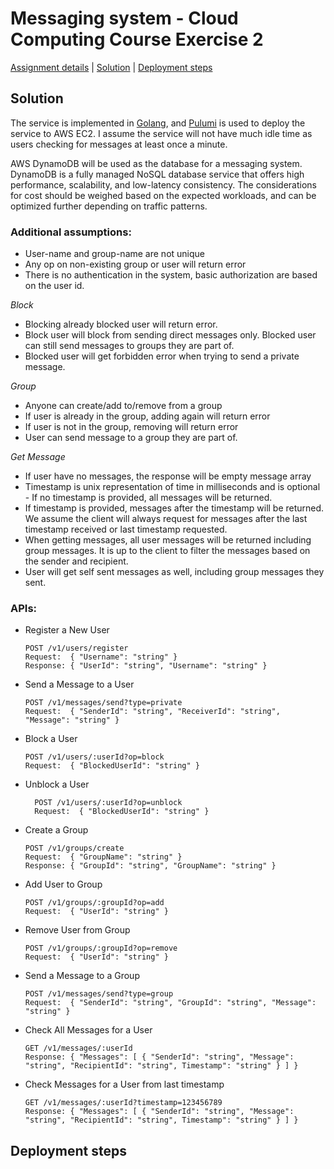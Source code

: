 # Messaging system - Cloud Computing Course Exercise 2

[Assignment details](ASSIGNMENT-README.md#assignment) | [Solution](#solution) | [Deployment steps](#deployment-steps)

## Solution


The service is implemented in [Golang](https://go.dev/), and [Pulumi](https://www.pulumi.com/) is used to deploy the service to AWS EC2.
I assume the service will not have much idle time as users checking for messages at least once a minute. 

AWS DynamoDB will be used as the database for a messaging system. 
DynamoDB is a fully managed NoSQL database service that offers high performance, scalability, and low-latency consistency.
The considerations for cost should be weighed based on the expected workloads, and can be optimized further depending on traffic patterns.

### Additional assumptions:
- User-name and group-name are not unique
- Any op on non-existing group or user will return error
- There is no authentication in the system, basic authorization are based on the user id.

*Block*
- Blocking already blocked user will return error.
- Block user will block from sending direct messages only. Blocked user can still send messages to groups they are part of.
- Blocked user will get forbidden error when trying to send a private message.

*Group*
- Anyone can create/add to/remove from a group
- If user is already in the group, adding again will return error
- If user is not in the group, removing will return error
- User can send message to a group they are part of.

*Get Message*
- If user have no messages, the response will be empty message array
- Timestamp is unix representation of time in milliseconds and is optional - If no timestamp is provided, all messages will be returned.
- If timestamp is provided, messages after the timestamp will be returned. We assume the client will always request for messages after the last timestamp received or last timestamp requested.
- When getting messages, all user messages will be returned including group messages. It is up to the client to filter the messages based on the sender and recipient.
- User will get self sent messages as well, including group messages they sent.


### APIs:

- Register a New User 
  ```
  POST /v1/users/register
  Request:  { "Username": "string" }
  Response: { "UserId": "string", "Username": "string" }
  ```

- Send a Message to a User
  ```
  POST /v1/messages/send?type=private
  Request:  { "SenderId": "string", "ReceiverId": "string", "Message": "string" }
  ```
  
- Block a User
  ```
  POST /v1/users/:userId?op=block
  Request:  { "BlockedUserId": "string" }
  ```
  
- Unblock a User
  ```
    POST /v1/users/:userId?op=unblock
    Request:  { "BlockedUserId": "string" }
    ```

- Create a Group
    ```
    POST /v1/groups/create
    Request:  { "GroupName": "string" }
    Response: { "GroupId": "string", "GroupName": "string" }
    ```
  
- Add User to Group
    ```
    POST /v1/groups/:groupId?op=add
    Request:  { "UserId": "string" }
    ```
- Remove User from Group  
    ```
    POST /v1/groups/:groupId?op=remove
    Request:  { "UserId": "string" }
    ```
  
- Send a Message to a Group
    ```
    POST /v1/messages/send?type=group
    Request:  { "SenderId": "string", "GroupId": "string", "Message": "string" }
    ```
  
- Check All Messages for a User
    ```
    GET /v1/messages/:userId
    Response: { "Messages": [ { "SenderId": "string", "Message": "string", "RecipientId": "string", Timestamp": "string" } ] }
    ```
- Check Messages for a User from last timestamp
    ```
    GET /v1/messages/:userId?timestamp=123456789
    Response: { "Messages": [ { "SenderId": "string", "Message": "string", "RecipientId": "string", Timestamp": "string" } ] }
    ```

## Deployment steps

